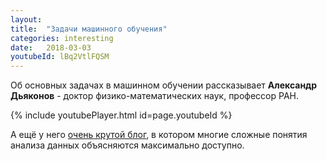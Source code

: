 ```yaml
---
layout: 
title:  "Задачи машинного обучения"
categories: interesting
date:   2018-03-03
youtubeId: lBq2VtlFQSM
---
```


Об основных задачах в машинном обучении рассказывает **Александр Дьяконов** - доктор физико-математических наук, профессор РАН.

{% include youtubePlayer.html id=page.youtubeId %}

А ещё у него [очень крутой блог](https://alexanderdyakonov.wordpress.com/), в котором многие сложные понятия анализа данных объясняются максимально доступно.